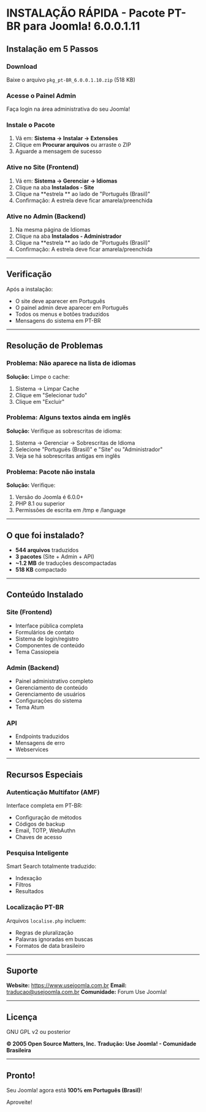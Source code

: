 # INSTALAÇÃO RÁPIDA - Pacote PT-BR para Joomla! 6.0.0.1.11

## Instalação em 5 Passos

### Download
Baixe o arquivo `pkg_pt-BR_6.0.0.1.10.zip` (518 KB)

### Acesse o Painel Admin
Faça login na área administrativa do seu Joomla!

### Instale o Pacote
1. Vá em: **Sistema → Instalar → Extensões**
2. Clique em **Procurar arquivos** ou arraste o ZIP
3. Aguarde a mensagem de sucesso 

### Ative no Site (Frontend)
1. Vá em: **Sistema → Gerenciar → Idiomas**
2. Clique na aba **Instalados - Site**
3. Clique na **estrela ** ao lado de "Português (Brasil)"
4. Confirmação: A estrela deve ficar amarela/preenchida

### Ative no Admin (Backend)
1. Na mesma página de Idiomas
2. Clique na aba **Instalados - Administrador**
3. Clique na **estrela ** ao lado de "Português (Brasil)"
4. Confirmação: A estrela deve ficar amarela/preenchida

---

## Verificação

Após a instalação:

- O site deve aparecer em Português
- O painel admin deve aparecer em Português
- Todos os menus e botões traduzidos
- Mensagens do sistema em PT-BR

---

## Resolução de Problemas

### Problema: Não aparece na lista de idiomas
**Solução:** Limpe o cache:
1. Sistema → Limpar Cache
2. Clique em "Selecionar tudo"
3. Clique em "Excluir"

### Problema: Alguns textos ainda em inglês
**Solução:** Verifique as sobrescritas de idioma:
1. Sistema → Gerenciar → Sobrescritas de Idioma
2. Selecione "Português (Brasil)" e "Site" ou "Administrador"
3. Veja se há sobrescritas antigas em inglês

### Problema: Pacote não instala
**Solução:** Verifique:
1. Versão do Joomla é 6.0.0+
2. PHP 8.1 ou superior
3. Permissões de escrita em /tmp e /language

---

## O que foi instalado?

- **544 arquivos** traduzidos
- **3 pacotes** (Site + Admin + API)
- **~1.2 MB** de traduções descompactadas
- **518 KB** compactado

---

## Conteúdo Instalado

### Site (Frontend)
- Interface pública completa
- Formulários de contato
- Sistema de login/registro
- Componentes de conteúdo
- Tema Cassiopeia

### Admin (Backend)
- Painel administrativo completo
- Gerenciamento de conteúdo
- Gerenciamento de usuários
- Configurações do sistema
- Tema Atum

### API
- Endpoints traduzidos
- Mensagens de erro
- Webservices

---

## Recursos Especiais

### Autenticação Multifator (AMF)
Interface completa em PT-BR:
- Configuração de métodos
- Códigos de backup
- Email, TOTP, WebAuthn
- Chaves de acesso

### Pesquisa Inteligente
Smart Search totalmente traduzido:
- Indexação
- Filtros
- Resultados

### Localização PT-BR
Arquivos `localise.php` incluem:
- Regras de pluralização
- Palavras ignoradas em buscas
- Formatos de data brasileiro

---

## Suporte

**Website:** https://www.usejoomla.com.br
**Email:** traducao@usejoomla.com.br
**Comunidade:** Forum Use Joomla!

---

## Licença

GNU GPL v2 ou posterior

**© 2005 Open Source Matters, Inc.**
**Tradução: Use Joomla! - Comunidade Brasileira**

---

## Pronto!

Seu Joomla! agora está **100% em Português (Brasil)**!

Aproveite! 

